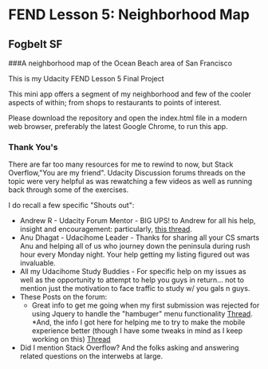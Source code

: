 # FEND Lesson 5: Neighborhood Map
## Fogbelt SF 
###A neighborhood map of the Ocean Beach area of San Francisco


This is my Udacity FEND Lesson 5 Final Project

This mini app offers a segment of my neighborhood and few of the cooler aspects of within; from shops to restaurants to points of interest.

Please download the repository and open the index.html file in a modern web browser, preferably the latest Google Chrome, to run this app.

### Thank You's
There are far too many resources for me to rewind to now, but Stack Overflow,"You are my friend". Udacity Discussion forums threads on the topic were very helpful as was rewatching a few videos as well as running back through some of the exercises.

I do recall a few specific "Shouts out":

* Andrew R - Udacity Forum Mentor - BIG UPS! to Andrew for all his help, insight and encouragement: particularly, [this thread](https://discussions.udacity.com/t/yelp-api-oauth-issue/40606/12).
* Anu Dhagat - Udacihome Leader - Thanks for sharing all your CS smarts Anu and helping all of us who journey down the peninsula during rush hour every Monday night. Your help getting my listing figured out was invaluable.
* All my Udacihome Study Buddies - For specific help on my issues as well as the opportunity to attempt to help you guys in return... not to mention just the motivation to face traffic to study w/ you gals n guys.
* These Posts on the forum:
  * Great info to get me going when my first submission was rejected for using Jquery to handle the "hambuger" menu functionality [Thread](https://discussions.udacity.com/t/click-binding-blocking-marker-clicks/35398).
  *And, the info I got here for helping me to try to make the mobile experience better (though I have some tweaks in mind as I keep working on this) [Thread](https://discussions.udacity.com/t/any-way-to-reduce-infowindow-content-on-mobile/40352/10)
* Did I mention Stack Overflow? And the folks asking and answering related questions on the interwebs at large.
